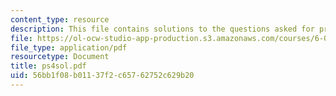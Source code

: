 ```yaml
---
content_type: resource
description: This file contains solutions to the questions asked for problem set 4.
file: https://ol-ocw-studio-app-production.s3.amazonaws.com/courses/6-042j-mathematics-for-computer-science-fall-2005/56bb1f08b01137f2c65762752c629b20_ps4sol.pdf
file_type: application/pdf
resourcetype: Document
title: ps4sol.pdf
uid: 56bb1f08-b011-37f2-c657-62752c629b20
---
```

